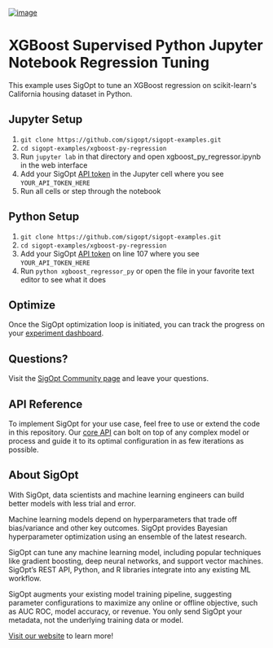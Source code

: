 [![image](https://sigopt.com/static/img/SigOpt_logo_horiz.png?raw=true)](https://sigopt.com)

# XGBoost Supervised Python Jupyter Notebook Regression Tuning

This example uses SigOpt to tune an XGBoost regression on scikit-learn's California housing dataset in Python.

## Jupyter Setup

1. `git clone https://github.com/sigopt/sigopt-examples.git`
2. `cd sigopt-examples/xgboost-py-regression`
3. Run `jupyter lab` in that directory and open xgboost_py_regressor.ipynb in the web interface
4. Add your SigOpt [API token](https://sigopt.com/docs/overview/authentication) in the Jupyter cell where you see `YOUR_API_TOKEN_HERE`
5. Run all cells or step through the notebook

## Python Setup

1. `git clone https://github.com/sigopt/sigopt-examples.git`
2. `cd sigopt-examples/xgboost-py-regression`
3. Add your SigOpt [API token](https://sigopt.com/docs/overview/authentication) on line 107 where you see `YOUR_API_TOKEN_HERE`
4. Run `python xgboost_regressor_py` or open the file in your favorite text editor to see what it does

## Optimize

Once the SigOpt optimization loop is initiated, you can track the progress on your [experiment dashboard](https://sigopt.com/experiments).

## Questions?
Visit the [SigOpt Community page](https://community.sigopt.com) and leave your questions.

## API Reference
To implement SigOpt for your use case, feel free to use or extend the code in this repository. Our [core API](https://sigopt.com/docs) can bolt on top of any complex model or process and guide it to its optimal configuration in as few iterations as possible. 

## About SigOpt

With SigOpt, data scientists and machine learning engineers can build better models with less trial and error.

Machine learning models depend on hyperparameters that trade off bias/variance and other key outcomes. SigOpt provides Bayesian hyperparameter optimization using an ensemble of the latest research.

SigOpt can tune any machine learning model, including popular techniques like gradient boosting, deep neural networks, and support vector machines. SigOpt’s REST API, Python, and R libraries integrate into any existing ML workflow.

SigOpt augments your existing model training pipeline, suggesting parameter configurations to maximize any online or offline objective, such as AUC ROC, model accuracy, or revenue. You only send SigOpt your metadata, not the underlying training data or model.

[Visit our website](https://sigopt.com) to learn more!
